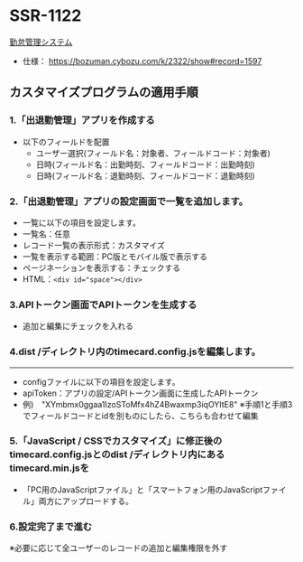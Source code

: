 # SSR-1122
[勤怠管理システム](https://bozuman.cybozu.com/k/23175/show#record=1122)
* 仕様： https://bozuman.cybozu.com/k/2322/show#record=1597

## カスタマイズプログラムの適用手順

### 1.「出退勤管理」アプリを作成する
  * 以下のフィールドを配置
    * ユーザー選択(フィールド名：対象者、フィールドコード：対象者)
    * 日時(フィールド名：出勤時刻、フィールドコード：出勤時刻)
    * 日時(フィールド名：退勤時刻、フィールドコード：退勤時刻)

### 2.「出退勤管理」アプリの設定画面で一覧を追加します。
* 一覧に以下の項目を設定します。
* 一覧名：任意
* レコード一覧の表示形式：カスタマイズ
* 一覧を表示する範囲：PC版とモバイル版で表示する
* ページネーションを表示する：チェックする
* HTML：`<div id="space"></div>`

### 3.APIトークン画面でAPIトークンを生成する
  * 追加と編集にチェックを入れる

### 4.dist /ディレクトリ内のtimecard.config.jsを編集します。
----------------------
* configファイルに以下の項目を設定します。
* apiToken：アプリの設定/APIトークン画面に生成したAPIトークン
*  例)　"XYmbmx0ggaa1IzoSToMfx4hZ4Bwaxmp3iqOYItE8"
※手順1と手順3でフィールドコードとidを別ものにしたら、こちらも合わせて編集

### 5.「JavaScript / CSSでカスタマイズ」に修正後のtimecard.config.jsとのdist /ディレクトリ内にあるtimecard.min.jsを
* 「PC用のJavaScriptファイル」と「スマートフォン用のJavaScriptファイル」両方にアップロードする。

### 6.設定完了まで進む

※必要に応じて全ユーザーのレコードの追加と編集権限を外す